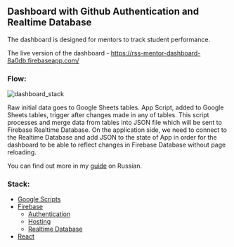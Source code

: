 ## Dashboard with Github Authentication and Realtime Database

The dashboard is designed for mentors to track student performance.

The live version of the dashboard - https://rss-mentor-dashboard-8a0db.firebaseapp.com/

### Flow:

![dashboard_stack](https://user-images.githubusercontent.com/33601725/56366257-64f56480-61fb-11e9-83ee-6c4b897530c7.png)

Raw initial data goes to Google Sheets tables. App Script, added to Google Sheets tables, trigger after changes made in any of tables. This script processes and merge data from tables into JSON file which will be sent to Firebase Realtime Database. On the application side, we need to connect to the Realtime Database and add JSON to the state of App in order for the dashboard to be able to reflect changes in Firebase Database without page reloading. 

You can find out more in my [guide](https://gist.github.com/uniorunr/112975fb69ccd2b1a8731a5f5daaced0) on Russian.

### Stack:
- [Google Scripts](https://script.google.com/)
- [Firebase](https://firebase.google.com/)
  - [Authentication](https://firebase.google.com/products/auth/) 
  - [Hosting](https://firebase.google.com/products/hosting/)
  - [Realtime Database](https://firebase.google.com/products/realtime-database/)
- [React](https://reactjs.org/)
